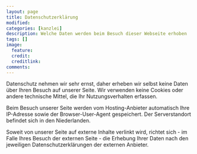 ```yaml
---
layout: page
title: Datenschutzerklärung
modified:
categories: [kanzlei]
description: Welche Daten werden beim Besuch dieser Webseite erhoben
tags: []
image:
  feature:
  credit:
  creditlink:
comments:
---
```

Datenschutz nehmen wir sehr ernst, daher erheben wir selbst keine Daten über Ihren Besuch auf unserer Seite. Wir verwenden keine Cookies oder andere technische Mittel, die Ihr Nutzungsverhalten erfassen.

Beim Besuch unserer Seite werden vom Hosting-Anbieter automatisch Ihre IP-Adresse sowie der Browser-User-Agent gespeichert. Der Serverstandort befindet sich in den Niederlanden.

Soweit von unserer Seite auf externe Inhalte verlinkt wird, richtet sich - im Falle Ihres Besuch der externen Seite - die Erhebung Ihrer Daten nach den jeweiligen Datenschutzerklärungen der externen Anbieter.
